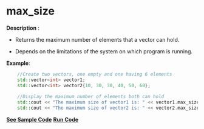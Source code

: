 # max_size

**Description** :
- Returns the maximum number of elements that a vector can hold.

- Depends on the limitations of the system on which program is running.

**Example**:
```cpp
	//Create two vectors, one empty and one having 6 elements
	std::vector<int> vector1;
	std::vector<int> vector2{10, 30, 30, 40, 50, 60};
	
	//Display the maximum number of elements both can hold
	std::cout << "The maximum size of vector1 is: " << vector1.max_size() << std::endl;
	std::cout << "The maximum size of vector2 is: " << vector2.max_size() << std::endl;
```

**[See Sample Code](../snippets/vector/max_size.cpp)**
**[Run Code](https://rextester.com/FPVV25502)**

